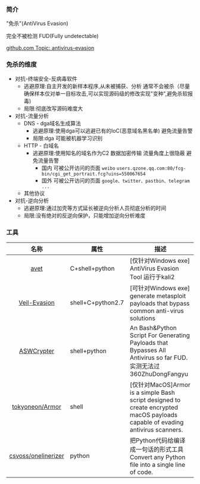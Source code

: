 ### 简介

"免杀"(AntiVirus Evasion)

完全不被检测 FUD(Fully undetectable)

[github.com Topic: antivirus-evasion](https://github.com/topics/antivirus-evasion)


### 免杀的维度

* 对抗-终端安全-反病毒软件
  * 逃避原理:自主开发的新样本程序,从未被捕获、分析 通常不会被杀（尽量确保样本仅对单一目标攻击,可以实现源码级的修改实现"变种",避免杀软报毒)
  * 局限:彻底改写源码难度大
* 对抗-流量分析
  * DNS - dga域名生成算法
    * 逃避原理:使用dga可以逃避已有的IoC(恶意域名黑名单) 避免流量告警
    * 局限:dga 可能被机器学习识别
  * HTTP - 白域名
    * 逃避原理:使用知名的域名作为C2 数据加密传输 流量角度上很隐蔽 避免流量告警
      * 国内 可被公开访问的页面 `weibo` `users.qzone.qq.com:80/fcg-bin/cgi_get_portrait.fcg?uins=550067654`
      * 国外 可被公开访问的页面 `google、twitter、pastbin、telegram ...`
  * 其他协议
* 对抗-逆向分析
  * 逃避原理:通过加壳等方式延长被逆向分析人员彻底分析的时间
  * 局限:没有绝对的反逆向保护，只能增加逆向分析难度

### 工具

|名称|属性|描述|
|:-------------:|--|-----|
|[avet](https://github.com/govolution/avet)|C+shell+python|[仅针对Windows exe] AntiVirus Evasion Tool 运行于kali2|
|[Veil-Evasion](https://github.com/Veil-Framework/Veil-Evasion)|shell+C+python2.7|[可针对Windows exe] generate metasploit payloads that bypass common anti-virus solutions|
|[ASWCrypter](https://github.com/AbedAlqaderSwedan1/ASWCrypter)|shell+python|An Bash&Python Script For Generating Payloads that Bypasses All Antivirus so far FUD.实测无法过360ZhuDongFangyu|
|[tokyoneon/Armor](https://github.com/tokyoneon/Armor)|shell|[仅针对MacOS]Armor is a simple Bash script designed to create encrypted macOS payloads capable of evading antivirus scanners.|
|[csvoss/onelinerizer](https://github.com/csvoss/onelinerizer)|python|把Python代码给编译成一句话的形式工具 Convert any Python file into a single line of code.|
